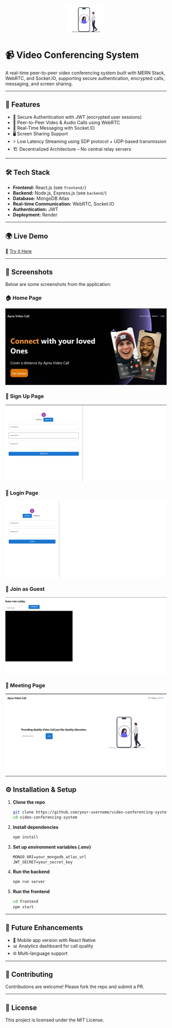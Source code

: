 
<p align="center">
	<img src="frontend/public/logo3.png" alt="Apna Video Call Logo" width="120" />
</p>

# 📹 Video Conferencing System

A real-time peer-to-peer video conferencing system built with MERN Stack, WebRTC, and Socket.IO, supporting secure authentication, encrypted calls, messaging, and screen sharing.

---

## 🚀 Features

- 🔑 Secure Authentication with JWT (encrypted user sessions)
- 🎥 Peer-to-Peer Video & Audio Calls using WebRTC
- 💬 Real-Time Messaging with Socket.IO
- 🖥 Screen Sharing Support
- ⚡ Low Latency Streaming using SDP protocol + UDP-based transmission
- 🏗 Decentralized Architecture – No central relay servers

---

## 🛠 Tech Stack

- **Frontend:** React.js (see `frontend/`)
- **Backend:** Node.js, Express.js (see `backend/`)
- **Database:** MongoDB Atlas
- **Real-time Communication:** WebRTC, Socket.IO
- **Authentication:** JWT
- **Deployment:** Render

---

## 🌍 Live Demo

🔗 [Try it Here](https://video-conferencing-system-ucn1.onrender.com/)

---

## 📸 Screenshots


Below are some screenshots from the application:

### 🏠 Home Page
![Home Page](screenshots/Screenshot%202025-08-16%20223536.png)

### 📝 Sign Up Page
![Sign Up Page](screenshots/Screenshot%202025-08-16%20223602.png)

### 🔑 Login Page
![Login Page](screenshots/Screenshot%202025-08-16%20223620.png)

### 👤 Join as Guest
![Join as Guest](screenshots/Screenshot%202025-08-16%20223650.png)

### 🎥 Meeting Page
![Meeting Page](screenshots/Screenshot%202025-08-16%20223947.png)

---

## ⚙️ Installation & Setup

1. **Clone the repo**

	```sh
	git clone https://github.com/your-username/video-conferencing-system.git
	cd video-conferencing-system
	```

2. **Install dependencies**

	```sh
	npm install
	```

3. **Set up environment variables (.env)**

	```env
	MONGO_URI=your_mongodb_atlas_url
	JWT_SECRET=your_secret_key
	```

4. **Run the backend**

	```sh
	npm run server
	```

5. **Run the frontend**

	```sh
	cd frontend
	npm start
	```

---

## 🔮 Future Enhancements

- 📱 Mobile app version with React Native
- 📊 Analytics dashboard for call quality
- 🌐 Multi-language support

---

## 🤝 Contributing

Contributions are welcome! Please fork the repo and submit a PR.

---

## 📜 License

This project is licensed under the MIT License.


